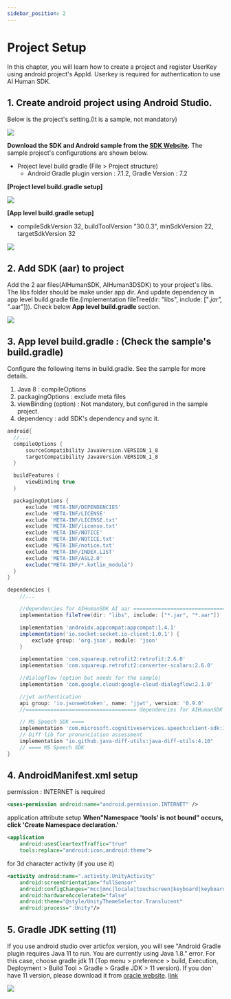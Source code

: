 ```yaml
---
sidebar_position: 2
---
```


# Project Setup

In this chapter, you will learn how to create a project and register UserKey using android project's AppId. Userkey is required for authentication to use AI Human SDK.

## 1. Create android project using Android Studio.

Below is the project's setting.(It is a sample, not mandatory)

<img src="/img/aihuman/android/screenshot_projectsetup_1.png"/>

**Download the SDK and Android sample from the [SDK Website](https://aihuman.aistudios.com).** The sample project's configurations are shown below.

- Project level build gradle (File > Project structure)
  -  Android Gradle plugin version : 7.1.2, Gradle Version : 7.2

**[Project level build.gradle setup]**

<img src="/img/aihuman/android/screenshot_projectsetup_2.png"/>

**[App level build.gradle setup]**
- compileSdkVersion 32, buildToolVersion "30.0.3", minSdkVersion 22, targetSdkVersion 32

<img src="/img/aihuman/android/screenshot_projectsetup_3.png"/>


## 2. Add SDK (aar) to project

Add the 2 aar files(AIHumanSDK, AIHuman3DSDK) to your project's libs. The libs folder should be make under app dir. And update dependency in app level build.gradle file.(implementation fileTree(dir: "libs", include: ["*.jar", "*.aar"])). Check below **App level build.gradle** section. 

<img src="/img/aihuman/android/screenshot_projectsetup_4.png"/>



## 3. App level build.gradle : (Check the sample's build.gradle)

Configure the following items in build.gradle. See the sample for more details.

1. Java 8  : compileOptions
2. packagingOptions : exclude meta files 
3. viewBinding (option) : Not mandatory, but configured in the sample project.
4. dependency :  add SDK's dependency and sync it. 

```groovy
android{
  //...
  compileOptions {
      sourceCompatibility JavaVersion.VERSION_1_8
      targetCompatibility JavaVersion.VERSION_1_8
  }

  buildFeatures {
      viewBinding true
  }

  packagingOptions {
      exclude 'META-INF/DEPENDENCIES'
      exclude 'META-INF/LICENSE'
      exclude 'META-INF/LICENSE.txt'
      exclude 'META-INF/license.txt'
      exclude 'META-INF/NOTICE'
      exclude 'META-INF/NOTICE.txt'
      exclude 'META-INF/notice.txt'
      exclude 'META-INF/INDEX.LIST'
      exclude 'META-INF/ASL2.0'
      exclude("META-INF/*.kotlin_module")
  }
}

dependencies {
	//...

 	//dependencies for AIHumanSDK AI aar ====================================
    implementation fileTree(dir: "libs", include: ["*.jar", "*.aar"])

    implementation 'androidx.appcompat:appcompat:1.4.1'
    implementation('io.socket:socket.io-client:1.0.1') {
        exclude group: 'org.json', module: 'json'
    }

    implementation 'com.squareup.retrofit2:retrofit:2.6.0'
    implementation 'com.squareup.retrofit2:converter-scalars:2.6.0'

    //dialogflow (option but needs for the sample)
    implementation 'com.google.cloud:google-cloud-dialogflow:2.1.0'

    //jwt authentication
    api group: 'io.jsonwebtoken', name: 'jjwt', version: '0.9.0'
    //==================================== dependencies for AIHumanSDK AI aar

    // MS Speech SDK ====
    implementation 'com.microsoft.cognitiveservices.speech:client-sdk:1.19.0'
    // Diff lib for pronunciation assessment
    implementation "io.github.java-diff-utils:java-diff-utils:4.10"
    // ==== MS Speech SDK
}
```



## 4. AndroidManifest.xml setup

permission : INTERNET is required

```xml
<uses-permission android:name="android.permission.INTERNET" />
```

application attribute setup 
    **When"Namespace 'tools' is not bound" occurs, click 'Create Namespace declaration.'**

```xml
<application
    android:usesCleartextTraffic="true"
    tools:replace="android:icon,android:theme">
```

for 3d character activity (if you use it)

```xml
<activity android:name=".activity.UnityActivity"
    android:screenOrientation="fullSensor"
    android:configChanges="mcc|mnc|locale|touchscreen|keyboard|keyboardHidden|navigation|orientation|screenLayout|uiMode|screenSize|smallestScreenSize|fontScale|layoutDirection|density"
    android:hardwareAccelerated="false"
    android:theme="@style/UnityThemeSelector.Translucent"
    android:process=":Unity"/>
```

## 5. Gradle JDK setting (11)

If you use android studio over articfox version, you will see "Android Gradle plugin requires Java 11 to run. You are currently using Java 1.8." error. For this case, choose gradle jdk 11 (Top menu > preference > build, Execution, Deployment > Build Tool > Gradle > Gradle JDK > 11 version). If you don' have 11 version, please download it from [oracle website](http://www.oracle.com). [link](https://www.oracle.com/java/technologies/javase/jdk11-archive-downloads.html)

<img src="/img/aihuman/android/screenshot_projectsetup_5.png"/>
